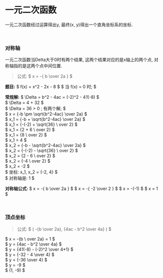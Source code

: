 

# 一元二次函数  
一元二次函数经过运算得出y, 最终(x, y)得出一个直角坐标系的坐标.  


&nbsp;  
### 对称轴  
一元二次函数当Delta大于0时有两个结果, 这两个结果对应的是x轴上的两个点, 对称轴指的是这两个点中间位置.  
> 公式: $ x = -{ b \over 2a } $  

**题目:**
$ f(x) = x^2 - 2x - 8 $
$ 当 f(x) = 0 时; $  

**常规解:**
$ \Delta = b^2 - 4ac = (-2)^2 - 4*1*(-8) $  
$ \Delta = 4 + 32 $  
$ \Delta = 36 > 0 ; 有两个解;  $  
$ x = {-b \pm \sqrt{b^2-4ac} \over 2a} $  
$ x_1 = {-b + \sqrt{b^2-4ac} \over 2a} $  
$ x_1 = {-(-2) + \sqrt{36} \ over 2} $  
$ x_1 = {2 + 6 \ over 2} $    
$ x_1 = {8 \ over 2} $      
$ x_1 = 4 $        
$ x_2 = {-b - \sqrt{b^2-4ac} \over 2a} $  
$ x_2 = {-(-2) - \sqrt{36} \ over 2} $  
$ x_2 = {2 - 6 \ over 2} $  
$ x_2 = {-4 \ over 2} $  
$ x_2 = -2 $    
$ 坐标: x_1, x_2 = {-2, 4} $  
$ 对称轴是: 1 $  

**对称轴公式:**
$ x = -{ b \over 2a } $
$ x = -{ -2 \over 2 } $
$ x = -(-1) $
$ x = 1 $  


&nbsp;  
### 顶点坐标  
> 公式: $ ( -{b \over 2a}, {4ac - b^2 \over 4a} ) $  

$ x = -{b \ over 2a} = 1 $  
$ y = {4ac - b^2 \over 4a} $  
$ y = {4*1*(-8) - (-2)^2 \over 4*1} $  
$ y = {-32 - 4 \over 4} $  
$ y = {-36 \over 4} $  
$ y = -9 $  
$ (1, -9) $  
